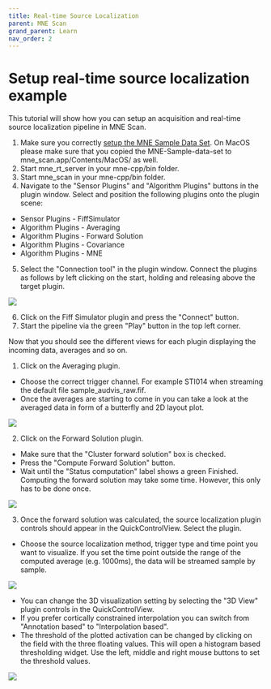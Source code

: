 ```yaml
---
title: Real-time Source Localization
parent: MNE Scan
grand_parent: Learn
nav_order: 2
---
```

# Setup real-time source localization example

This tutorial will show how you can setup an acquisition and real-time source localization pipeline in MNE Scan.

1. Make sure you correctly [setup the MNE Sample Data Set](sample_data.md). On MacOS please make sure that you copied the MNE-Sample-data-set to mne_scan.app/Contents/MacOS/ as well.
2. Start mne_rt_server in your mne-cpp/bin folder.
3. Start mne_scan in your mne-cpp/bin folder.
4. Navigate to the "Sensor Plugins" and "Algorithm Plugins" buttons in the plugin window. Select and position the following plugins onto the plugin scene:
 * Sensor Plugins - FiffSimulator
 * Algorithm Plugins - Averaging
 * Algorithm Plugins - Forward Solution
 * Algorithm Plugins - Covariance
 * Algorithm Plugins - MNE
5. Select the "Connection tool" in the plugin window. Connect the plugins as follows by left clicking on the start, holding and releasing above the target plugin.

![](../../images/mne_scan_source_loc_plugins.png)

6. Click on the Fiff Simulator plugin and press the "Connect" button.
7. Start the pipeline via the green "Play" button in the top left corner.

Now that you should see the different views for each plugin displaying the incoming data, averages and so on. 

1. Click on the Averaging plugin.
 * Choose the correct trigger channel. For example STI014 when streaming the default file sample_audvis_raw.fif.
 * Once the averages are starting to come in you can take a look at the averaged data in form of a butterfly and 2D layout plot.

![](../../images/mne_scan_source_loc_averaging.png)

2. Click on the Forward Solution plugin.
 * Make sure that the "Cluster forward solution" box is checked.
 * Press the "Compute Forward Solution" button. 
 * Wait until the "Status computation" label shows a green Finished. Computing the forward solution may take some time. However, this only has to be done once.

![](../../images/mne_scan_source_loc_forward.png)

3. Once the forward solution was calculated, the source localization plugin controls should appear in the QuickControlView. Select the plugin.
 * Choose the source localization method, trigger type and time point you want to visualize. If you set the time point outside the range of the computed average (e.g. 1000ms), the data will be streamed sample by sample.

![](../../images/mne_scan_source_loc_settings.png)

 * You can change the 3D visualization setting by selecting the "3D View" plugin controls in the QuickControlView. 
 * If you prefer cortically constrained interpolation you can switch from "Annotation based" to "Interpolation based".
 * The threshold of the plotted activation can be changed by clicking on the field with the three floating values. This will open a histogram based thresholding widget. Use the left, middle and right mouse buttons to set the threshold values.

![](../../images/mne_scan_source_loc_3dview.png)
